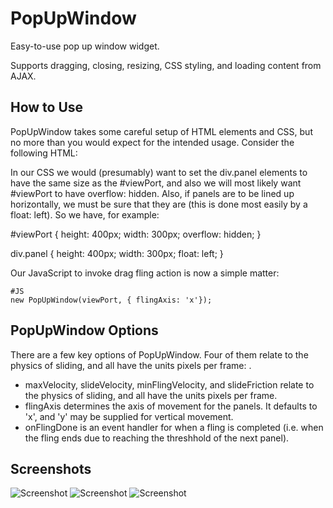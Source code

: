 PopUpWindow
===========

Easy-to-use pop up window widget.

Supports dragging, closing, resizing, CSS styling, and loading content from AJAX.

How to Use
----------

PopUpWindow takes some careful setup of HTML elements and CSS, but no more than you would expect for the intended usage.  Consider the following HTML:

  <div id="viewPort">
    <div class="panel"></div>
    <div class="panel"></div>
    <div class="panel"></div>
  </div>

In our CSS we would (presumably) want to set the div.panel elements to have the same size as the #viewPort, and also we will most likely want #viewPort to have overflow: hidden.  Also, if panels are to be lined up horizontally, we must be sure that they are (this is done most easily by a float: left).  So we have, for example:

#viewPort {
	height:		400px;
	width:		300px;
	overflow:		hidden;
}

div.panel {
	height:		400px;
	width:		300px;
	float:		left;
}

Our JavaScript to invoke drag fling action is now a simple matter:

	#JS
	new PopUpWindow(viewPort, { flingAxis: 'x'});

PopUpWindow Options
------------------

There are a few key options of PopUpWindow.  Four of them relate to the physics of sliding, and all have the units pixels per frame: .
 * maxVelocity, slideVelocity, minFlingVelocity, and slideFriction relate to the physics of sliding, and all have the units pixels per frame.
 * flingAxis determines the axis of movement for the panels.  It defaults to 'x', and 'y' may be supplied for vertical movement.
 * onFlingDone is an event handler for when a fling is completed (i.e. when the fling ends due to reaching the threshhold of the next panel).

Screenshots
-----------

![Screenshot](http://www.jpl-consulting.com/projects/MooTools/PopUpWindow/ScreenShots/PopUpWindow1.gif)
![Screenshot](http://www.jpl-consulting.com/projects/MooTools/PopUpWindow/ScreenShots/PopUpWindow2.gif)
![Screenshot](http://www.jpl-consulting.com/projects/MooTools/PopUpWindow/ScreenShots/PopUpWindow3.gif)